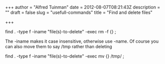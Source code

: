 +++
author = "Alfred Tuinman"
date = 2012-08-07T08:21:43Z
description = ""
draft = false
slug = "usefull-commands"
title = "Find and delete files"

+++


find . -type f -iname "file(s)-to-delete" -exec rm -f {} \;

The -iname makes it case insensitive, otherwise use -name. Of course you can also move them to say /tmp rather than deleting

find . -type f -iname "file(s)-to-delete" -exec mv {} /tmp/ \;

